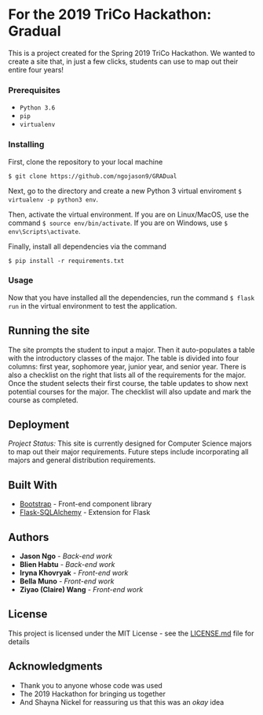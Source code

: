 # For the 2019 TriCo Hackathon: Gradual

This is a project created for the Spring 2019 TriCo Hackathon. We wanted to create a site that, in just a few clicks, students can use to map out their entire four years!

### Prerequisites
- `Python 3.6`
- `pip`
- `virtualenv`

### Installing
First, clone the repository to your local machine
```
$ git clone https://github.com/ngojason9/GRADual
```
Next, go to the directory and create a new Python 3 virtual enviroment `$ virtualenv -p python3 env`.

Then, activate the virtual environment. If you are on Linux/MacOS, use the command `$ source env/bin/activate`. If you are on Windows, use `$ env\Scripts\activate`.

Finally, install all dependencies via the command
```
$ pip install -r requirements.txt
```

### Usage
Now that you have installed all the dependencies, run the command `$ flask run` in the virtual environment to test the application.


## Running the site

The site prompts the student to input a major. Then it auto-populates a table with the introductory classes of the major. The table is divided into four columns: first year, sophomore year, junior year, and senior year. There is also a checklist on the right that lists all of the requirements for the major. Once the student selects their first course, the table updates to show next potential courses for the major. The checklist will also update and mark the course as completed.


## Deployment

*Project Status:* This site is currently designed for Computer Science majors to map out their major requirements. Future steps include incorporating all majors and general distribution requirements.

## Built With

* [Bootstrap](https://getbootstrap.com/) - Front-end component library
* [Flask-SQLAlchemy](http://flask-sqlalchemy.pocoo.org/2.3/) - Extension for Flask

## Authors
* **Jason Ngo** - *Back-end work*
* **Blien Habtu** - *Back-end work*
* **Iryna Khovryak** - *Front-end work* 	
* **Bella Muno** - *Front-end work*
* **Ziyao (Claire) Wang** - *Front-end work*

## License

This project is licensed under the MIT License - see the [LICENSE.md](LICENSE.md) file for details

## Acknowledgments

* Thank you to anyone whose code was used
* The 2019 Hackathon for bringing us together
* And Shayna Nickel for reassuring us that this was an *okay* idea
